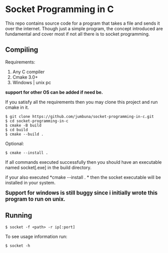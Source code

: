 # Socket Programming in C
This repo contains source code for a program that takes a file and sends it over the internet. Though just a simple program, the concept introduced are fundamental and cover most if not all there is to socket programming.

## Compiling
Requirements:

1. Any  C compiler
2. Cmake 3.0+
3. Windows | unix pc

<b>support for other OS can be added if need be. </b>

If you satisfy all the requirements then you may clone this project and run cmake in it.

```
$ git clone https://github.com/jumbuna/socket-programming-in-c.git
$ cd socket-programming-in-c
$ cmake -B build
$ cd build
$ cmake --build .
```

Optional:
```
$ cmake --install .
```

If all commands executed successfully then you should have an executable named socket[.exe] in the build directory. 

if your also executed *cmake --install . * then the socket executable will be installed in your system.


<b style="font-size: 1.2em">Support for windows is still buggy since i initially wrote this program to run on unix. </b>

## Running

```
$ socket -f <path> -r ip[:port]
```
To see usage information run:
```
$ socket -h
```


